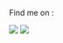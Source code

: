 <!-- Social icons section -->
<!-- <p align="center"> -->

Find me on :

<a href="https://www.linkedin.com/in/ayoub-fatihi/" target="_blank"><img src="https://img.shields.io/badge/LinkedIn-0077B5?style=for-the-badge&logo=linkedin&logoColor=white"/></a>
<a href="https://www.github.com/ayoubft" target="_blank"><img src="https://img.shields.io/badge/GitHub-100000?style=for-the-badge&logo=github&logoColor=white"/></a>

<!-- <a href="https://twitter.com/ayoubft_" target="_blank"><img src="https://img.shields.io/badge/Twitter-1DA1F2?style=for-the-badge&logo=twitter&logoColor=white"/></a> -->

<!-- <a href="mailto:ayoubfatihi1999@gmail.com" target="_blank"><img src="https://img.shields.io/badge/Gmail-D14836?style=for-the-badge&logo=gmail&logoColor=white"/></a> -->
